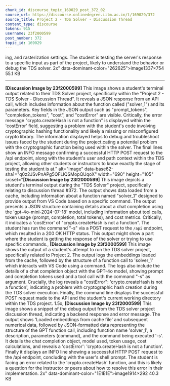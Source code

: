 ```yaml
---
chunk_id: discourse_topic_169029_post_372_02
source_url: https://discourse.onlinedegree.iitm.ac.in/t/169029/372
source_title: Project 2 - TDS Solver - Discussion Thread
content_type: discourse
tokens: 915
username: 23f2000599
post_number: 372
topic_id: 169029
---
```


ing, and rasterization settings. The student is testing the server's response to a specific input as part of the project, likely to understand the behavior or debug the TDS solver. 2x" data-dominant-color="262625">image1337×754 55.1 KB

---

**[Discussion Image by 23f2000599]** This image shows a student's terminal output related to their TDS Solver project, specifically within the "Project 2 - TDS Solver - Discussion Thread". It reveals a JSON response from an API call, which includes information about the function called ("solver_1") and its parameters. Key fields in the JSON output such as "prompt_tokens", "completion_tokens", "cost", and "costError" are visible. Critically, the error message "crypto.createHash is not a function" is displayed within the 'costError' field, suggesting a problem with the student's code involving cryptographic hashing functionality and likely a missing or misconfigured crypto library. The information displayed helps to debug and troubleshoot issues faced by the student during the project.cating a potential problem with the cryptographic function being used within the solver. The final lines show an INFO message confirming a successful HTTP POST request to the /api endpoint, along with the student's user and path context within the TDS project, allowing other students or instructors to know exactly the stage of testing the student is at." alt="image" data-base62-sha1="q0z2JSvPnAPg5QFLIQSMopQUqoX" width="690" height="105" srcset="**[Discussion Image by 23f2000599]** This image depicts a student's terminal output during the "TDS Solver" project, specifically relating to discussion thread #372. The output shows data loaded from a cache, including information about a function named "solver_1" designed to provide output from VS Code based on a specific command. The output presents a JSON structure containing details about a chat completion using the 'gpt-4o-mini-2024-07-18' model, including information about tool calls, token usage (prompt, completion, total tokens), and cost metrics. Critically, it indicates a 'costError' of "crypto.createHash is not a function". The student has run the command "-s" via a POST request to the `/api` endpoint, which resulted in a 200 OK HTTP status. This output might show a part where the student is getting the response of the solver or trying to use specific commands., **[Discussion Image by 23f2000599]** This image shows the output of a student's attempt to run the TDS solver project, specifically related to Project 2. The output logs the embeddings loaded from the cache, followed by the structure of a function call to 'solver_1' which interacts with VS Code using a command. The logs also include the details of a chat completion object with the GPT-4o model, showing prompt and completion tokens used and a tool call with the command "-s" as argument. Crucially, the log reveals a "costError": 'crypto.createHash is not a function', indicating a problem with cryptographic hash creation during the TDS solver execution. Finally, the command line displays the successful POST request made to the API and the student's current working directory within the TDS project. 1.5x, **[Discussion Image by 23f2000599]** This image shows a snippet of the debug output from the TDS solver project discussion thread, indicating a backend response and error message. The output shows 'Loaded embeddings from cache file' and subsequent numerical data, followed by JSON-formatted data representing the structure of the GPT function call, including function name 'solver_1', a description, parameters (command), and the command being executed '-s'. It details the chat completion object, model used, token usage, cost calculations, and reveals a 'costError': 'crypto.createHash is not a function'. Finally it displays an INFO line showing a successful HTTP POST request to the /api endpoint, concluding with the user's shell prompt. The student is facing an error related to the 'crypto.createHash' function, and this is likely a question for the instructor or peers about how to resolve this error in their implementation. 2x" data-dominant-color="1E1E1E">image1914×292 40.3 KB
